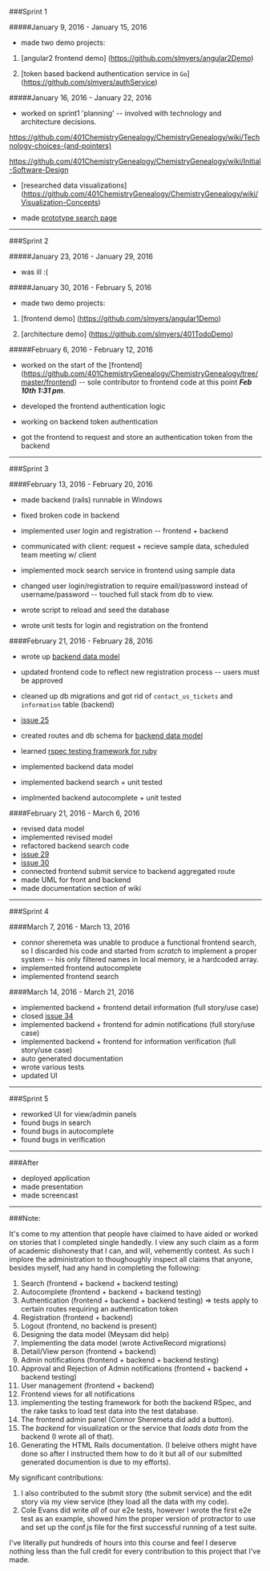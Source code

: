 ###Sprint 1

#####January 9, 2016 - January 15, 2016

* made two demo projects:

1. [angular2 frontend demo] (https://github.com/slmyers/angular2Demo)  

2. [token based backend authentication service in `Go`] (https://github.com/slmyers/authService)


#####January 16, 2016 - January 22, 2016
* worked on sprint1 'planning' -- involved with technology and architecture decisions.

https://github.com/401ChemistryGenealogy/ChemistryGenealogy/wiki/Technology-choices-(and-pointers)

https://github.com/401ChemistryGenealogy/ChemistryGenealogy/wiki/Initial-Software-Design

* [researched data visualizations] (https://github.com/401ChemistryGenealogy/ChemistryGenealogy/wiki/Visualization-Concepts)

* made [prototype search page](http://401chemistrygenealogy.github.io/)

---

###Sprint 2

#####January 23, 2016 - January 29, 2016
* was ill :(

#####January 30, 2016 - February 5, 2016
* made two demo projects:

1. [frontend demo] (https://github.com/slmyers/angular1Demo)

2. [architecture demo] (https://github.com/slmyers/401TodoDemo)

#####February 6, 2016 - February 12, 2016
* worked on the start of the [frontend]  (https://github.com/401ChemistryGenealogy/ChemistryGenealogy/tree/master/frontend) -- sole contributor to frontend code at this point ___Feb 10th 1:31 pm___.

* developed the frontend authentication logic

* working on backend token authentication

* got the frontend to request and store an authentication token from the backend

---

###Sprint 3

####February 13, 2016 - February 20, 2016
* made backend (rails) runnable in Windows

* fixed broken code in backend

* implemented user login and registration -- frontend + backend

* communicated with client: request + recieve sample data, scheduled team meeting w/ client

* implemented mock search service in frontend using sample data

* changed user login/registration to require email/password instead of username/password -- touched full stack from db to view.

* wrote script to reload and seed the database

* wrote unit tests for login and registration on the frontend

####February 21, 2016 - February 28, 2016

* wrote up [backend data model](https://github.com/401ChemistryGenealogy/ChemistryGenealogy/wiki/data-model)

* updated frontend code to reflect new registration process -- users must be approved

* cleaned up db migrations and got rid of `contact_us_tickets` and `information` table (backend)

* [issue 25](https://github.com/401ChemistryGenealogy/ChemistryGenealogy/issues/25)

* created routes and db schema for [backend data model](https://github.com/401ChemistryGenealogy/ChemistryGenealogy/wiki/data-model)

* learned [rspec testing framework for ruby](http://rspec.info/)

* implemented backend data model 

* implemented backend search + unit tested 

* implmented backend autocomplete + unit tested

####February 21, 2016 - March 6, 2016

* revised data model
* implemented revised model
* refactored backend search code
* [issue 29](https://github.com/401ChemistryGenealogy/ChemistryGenealogy/issues/29)
* [issue 30](https://github.com/401ChemistryGenealogy/ChemistryGenealogy/issues/30)
* connected frontend submit service to backend aggregated route 
* made UML for front and backend 
* made documentation section of wiki 

---

###Sprint 4

####March 7, 2016 - March 13, 2016

* connor sheremeta was unable to produce a functional frontend search, so I discarded his code and started from 
_scratch_ to implement a proper system -- his only filtered names in local memory, ie a hardcoded array. 
* implemented frontend autocomplete 
* implemented frontend search 

####March 14, 2016 - March 21, 2016

* implemented backend + frontend detail information (full story/use case)
* closed [issue 34](https://github.com/401ChemistryGenealogy/ChemistryGenealogy/issues/34)
* implemented backend + frontend for admin notifications (full story/use case)
* implemented backend + frontend for information verification (full story/use case) 
* auto generated documentation 
* wrote various tests
* updated UI

--- 

###Sprint 5 

* reworked UI for view/admin panels 
* found bugs in search 
* found bugs in autocomplete
* found bugs in verification 

--- 

###After 

* deployed application 
* made presentation 
* made screencast

--- 

###Note: 

It's come to my attention that people have claimed to have aided or worked on stories that I completed single handedly. I view any such claim as a form of academic dishonesty that I can, and will, vehemently contest. As such I implore the administration to thoughoughly inspect all claims that anyone, besides myself, had any hand in completing the following: 

1. Search (frontend + backend + backend testing)
2. Autocomplete (frontend + backend + backend testing)
3. Authentication (frontend + backend + backend testing) => tests apply to certain routes requiring an authentication token 
4. Registration (frontend + backend) 
5. Logout (frontend, no backend is present)
6. Designing the data model (Meysam did help)
7. Implementing the data model (wrote ActiveRecord migrations)
8. Detail/View person (frontend + backend)
9. Admin notifications (frontend + backend + backend testing) 
10. Approval and Rejection of Admin notifications (frontend + backend + backend testing)
11. User management (frontend + backend)
12. Frontend views for all notifications 
13. implementing the testing framework for both the backend RSpec, and the rake tasks to load test data into the test database. 
14. The frontend admin panel (Connor Sheremeta did add a button). 
15. The *backend* for visualization or the service that *loads data* from the backend (I wrote all of that). 
16. Generating the HTML Rails documentation. (I beleive others might have done so after I instructed them how to do it but all of our submitted generated documention is due to my efforts). 

My significant contributions: 

1. I also contributed to the submit story (the submit service) and the edit story via my view service (they load all the data with my code). 
2. Cole Evans did write _all_ of our e2e tests, however I wrote the first e2e test as an example, showed him the proper version of protractor to use and set up the conf.js file for the first successful running of a test suite. 


I've literally put hundreds of hours into this course and feel I deserve nothing less than the full credit for every contribution to this project that I've made. 
